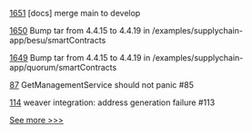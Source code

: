 
[1651](https://github.com/hyperledger-labs/blockchain-automation-framework/pull/1651) [docs] merge main to develop

[1650](https://github.com/hyperledger-labs/blockchain-automation-framework/pull/1650) Bump tar from 4.4.15 to 4.4.19 in /examples/supplychain-app/besu/smartContracts

[1649](https://github.com/hyperledger-labs/blockchain-automation-framework/pull/1649) Bump tar from 4.4.15 to 4.4.19 in /examples/supplychain-app/quorum/smartContracts

[87](https://github.com/hyperledger-labs/fabric-token-sdk/pull/87) GetManagementService should not panic #85

[114](https://github.com/hyperledger-labs/fabric-smart-client/pull/114) weaver integration: address generation failure #113


[See more >>>](https://start-here.hyperledger.org/pull-requests)
